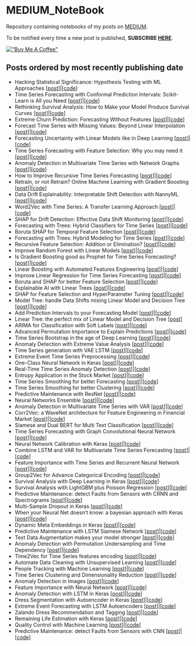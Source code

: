 # MEDIUM_NoteBook
Repository containing notebooks of my posts on [MEDIUM](https://medium.com/@cerlymarco).

To be notified every time a new post is published, **SUBSCRIBE [HERE](https://medium.com/subscribe/@cerlymarco)**.

[!["Buy Me A Coffee"](https://www.buymeacoffee.com/assets/img/custom_images/orange_img.png)](https://www.buymeacoffee.com/cerlymarco)

## Posts ordered by most recently publishing date
- Hacking Statistical Significance: Hypothesis Testing with ML Approaches [[post](https://medium.com/towards-data-science/hacking-statistical-significance-hypothesis-testing-with-ml-approaches-74ff102c5ff1)]|[[code](https://github.com/cerlymarco/MEDIUM_NoteBook/tree/master/Hacking_Statistical_Significance)]
- Time Series Forecasting with Conformal Prediction Intervals: Scikit-Learn is All you Need [[post](https://medium.com/towards-data-science/time-series-forecasting-with-conformal-prediction-intervals-scikit-learn-is-all-you-need-4b68143a027a)]|[[code](https://github.com/cerlymarco/MEDIUM_NoteBook/tree/master/TimeSeries_ConformalPredIntervals)]
- Rethinking Survival Analysis: How to Make your Model Produce Survival Curves [[post](https://medium.com/towards-data-science/rethinking-survival-analysis-how-to-make-your-model-produce-survival-curves-7a9ef112e2af)]|[[code](https://github.com/cerlymarco/MEDIUM_NoteBook/tree/master/SurvivalClassifier)]
- Extreme Churn Prediction: Forecasting Without Features [[post](https://medium.com/towards-data-science/extreme-churn-prediction-forecasting-without-features-8ebd4a8dc8b)]|[[code](https://github.com/cerlymarco/MEDIUM_NoteBook/tree/master/Extreme_Churn_Prediction)]
- Forecast Time Series with Missing Values: Beyond Linear Interpolation [[post](https://medium.com/towards-data-science/forecast-time-series-with-missing-values-beyond-linear-interpolation-2f2adf0a0cba)]|[[code](https://github.com/cerlymarco/MEDIUM_NoteBook/tree/master/Timeseries_Missing_Forecasting)]
- Forecasting Uncertainty with Linear Models like in Deep Learning [[post](https://medium.com/towards-data-science/forecasting-uncertainty-with-linear-models-like-in-deep-learning-bc58f53938)]|[[code](https://github.com/cerlymarco/MEDIUM_NoteBook/tree/master/Forecast_Uncertainty_LinearModels)]
- Time Series Forecasting with Feature Selection: Why you may need it [[post](https://medium.com/towards-data-science/time-series-forecasting-with-feature-selection-why-you-may-need-it-696b23ecc329)]|[[code](https://github.com/cerlymarco/MEDIUM_NoteBook/tree/master/TimeSeries_FeatureSelection)]
- Anomaly Detection in Multivariate Time Series with Network Graphs [[post](https://medium.com/towards-data-science/anomaly-detection-in-multivariate-time-series-with-network-graphs-80a84deeed9e)]|[[code](https://github.com/cerlymarco/MEDIUM_NoteBook/tree/master/Anomaly_Detection_Graph)]
- How to Improve Recursive Time Series Forecasting [[post](https://medium.com/towards-data-science/how-to-improve-recursive-time-series-forecasting-ff5b90a98eeb)]|[[code](https://github.com/cerlymarco/MEDIUM_NoteBook/tree/master/Improve_RecursiveForecasting)]
- Retrain, or not Retrain? Online Machine Learning with Gradient Boosting [[post](https://medium.com/towards-data-science/retrain-or-not-retrain-online-machine-learning-with-gradient-boosting-9ccb464415e7)]|[[code](https://github.com/cerlymarco/MEDIUM_NoteBook/tree/master/Refit_Online_Learning)]
- Data Drift Explainability: Interpretable Shift Detection with NannyML [[post](https://medium.com/towards-data-science/data-drift-explainability-interpretable-shift-detection-with-nannyml-83421319d05f)]|[[code](https://github.com/cerlymarco/MEDIUM_NoteBook/tree/master/NannyML_Drift_Detector)]
- Word2Vec with Time Series: A Transfer Learning Approach [[post](https://medium.com/towards-data-science/word2vec-with-time-series-a-transfer-learning-approach-58017e7a019d)]|[[code](https://github.com/cerlymarco/MEDIUM_NoteBook/tree/master/TimeSeries_Word2Vec)]
- SHAP for Drift Detection: Effective Data Shift Monitoring [[post](https://medium.com/towards-data-science/shap-for-drift-detection-effective-data-shift-monitoring-c7fb9590adb0)]|[[code](https://github.com/cerlymarco/MEDIUM_NoteBook/tree/master/Shap_Drift_Detector)]
- Forecasting with Trees: Hybrid Classifiers for Time Series [[post](https://medium.com/towards-data-science/forecasting-with-trees-hybrid-classifiers-for-time-series-b2509abf15f8)]|[[code](https://github.com/cerlymarco/MEDIUM_NoteBook/tree/master/Hybrid_Trees_Classifiers)]
- Boruta SHAP for Temporal Feature Selection [[post](https://medium.com/towards-data-science/boruta-shap-for-temporal-feature-selection-96a7840c7713)]|[[code](https://github.com/cerlymarco/MEDIUM_NoteBook/tree/master/ShapBoruta_TemporalSelection)]
- Forecasting with Trees: Hybrid Modeling for Time Series [[post](https://medium.com/towards-data-science/forecasting-with-trees-hybrid-modeling-for-time-series-58590a113178)]|[[code](https://github.com/cerlymarco/MEDIUM_NoteBook/tree/master/Hybrid_Trees_Forecasting)]
- Recursive Feature Selection: Addition or Elimination? [[post](https://towardsdatascience.com/recursive-feature-selection-addition-or-elimination-755e5d86a791)]|[[code](https://github.com/cerlymarco/MEDIUM_NoteBook/tree/master/Shap_RFA_RFE)]
- Improve Random Forest with Linear Models [[post](https://towardsdatascience.com/improve-random-forest-with-linear-models-1fa789691e18)]|[[code](https://github.com/cerlymarco/MEDIUM_NoteBook/tree/master/LinearForest)]
- Is Gradient Boosting good as Prophet for Time Series Forecasting? [[post](https://towardsdatascience.com/is-gradient-boosting-good-as-prophet-for-time-series-forecasting-3dcbfd03775e)]|[[code](https://github.com/cerlymarco/MEDIUM_NoteBook/tree/master/Prophet_vs_GradientBoosting)]
- Linear Boosting with Automated Features Engineering [[post](https://towardsdatascience.com/linear-boosting-with-automated-features-engineering-894962c3ba84)]|[[code](https://github.com/cerlymarco/MEDIUM_NoteBook/tree/master/LinearBoosting_AutoFeatureEngine)]
- Improve Linear Regression for Time Series Forecasting [[post](https://towardsdatascience.com/improve-linear-regression-for-time-series-forecasting-e36f3c3e3534)]|[[code](https://github.com/cerlymarco/MEDIUM_NoteBook/tree/master/ModelTrees_TimeSeries)]
- Boruta and SHAP for better Feature Selection [[post](https://towardsdatascience.com/boruta-and-shap-for-better-feature-selection-20ea97595f4a)]|[[code](https://github.com/cerlymarco/MEDIUM_NoteBook/tree/master/ShapBoruta_FeatureSelection)]
- Explainable AI with Linear Trees [[post](https://towardsdatascience.com/explainable-ai-with-linear-trees-7e30a6f067d7)]|[[code](https://github.com/cerlymarco/MEDIUM_NoteBook/tree/master/ModelTrees_Explainability)]
- SHAP for Feature Selection and HyperParameter Tuning [[post](https://towardsdatascience.com/shap-for-feature-selection-and-hyperparameter-tuning-a330ec0ea104)]|[[code](https://github.com/cerlymarco/MEDIUM_NoteBook/tree/master/Shap_FeatureSelection)]
- Model Tree: handle Data Shifts mixing Linear Model and Decision Tree [[post](https://towardsdatascience.com/model-tree-handle-data-shifts-mixing-linear-model-and-decision-tree-facfd642e42b)]|[[code](https://github.com/cerlymarco/MEDIUM_NoteBook/tree/master/ModelTrees_DataShifts)]
- Add Prediction Intervals to your Forecasting Model [[post](https://towardsdatascience.com/add-prediction-intervals-to-your-forecasting-model-531b7c2d386c)]|[[code](https://github.com/cerlymarco/MEDIUM_NoteBook/tree/master/Prediction_Intervals)]
- Linear Tree: the perfect mix of Linear Model and Decision Tree [[post](https://towardsdatascience.com/linear-tree-the-perfect-mix-of-linear-model-and-decision-tree-2eaed21936b7)]
- ARIMA for Classification with Soft Labels [[post](https://towardsdatascience.com/arima-for-classification-with-soft-labels-29f3109d9840)]|[[code](https://github.com/cerlymarco/MEDIUM_NoteBook/tree/master/Classification_ARIMA)]
- Advanced Permutation Importance to Explain Predictions [[post](https://towardsdatascience.com/advanced-permutation-importance-to-explain-predictions-ead7de26eed4)]|[[code](https://github.com/cerlymarco/MEDIUM_NoteBook/tree/master/Advanced_Perm_Importance)]
- Time Series Bootstrap in the age of Deep Learning [[post](https://towardsdatascience.com/time-series-bootstrap-in-the-age-of-deep-learning-b98aa2aa32c4)]|[[code](https://github.com/cerlymarco/MEDIUM_NoteBook/tree/master/TimeSeries_Bootstrap)]
- Anomaly Detection with Extreme Value Analysis [[post](https://towardsdatascience.com/anomaly-detection-with-extreme-value-analysis-b11ad19b601f)]|[[code](https://github.com/cerlymarco/MEDIUM_NoteBook/tree/master/Anomaly_Detection_ExtremeValues)]
- Time Series generation with VAE LSTM [[post](https://towardsdatascience.com/time-series-generation-with-vae-lstm-5a6426365a1c)]|[[code](https://github.com/cerlymarco/MEDIUM_NoteBook/tree/master/VAE_TimeSeries)]
- Extreme Event Time Series Preprocessing [[post](https://towardsdatascience.com/extreme-event-time-series-preprocessing-90aa59d5630c)]|[[code](https://github.com/cerlymarco/MEDIUM_NoteBook/tree/master/Extreme_Event_PreProcessing)]
- One-Class Neural Network in Keras [[post](https://towardsdatascience.com/one-class-neural-network-in-keras-249ff56201c0)]|[[code](https://github.com/cerlymarco/MEDIUM_NoteBook/tree/master/OneClass_NeuralNetwork)]
- Real-Time Time Series Anomaly Detection [[post](https://towardsdatascience.com/real-time-time-series-anomaly-detection-981cf1e1ca13)]|[[code](https://github.com/cerlymarco/MEDIUM_NoteBook/tree/master/Anomaly_Detection_RealTime)]
- Entropy Application in the Stock Market [[post](https://towardsdatascience.com/entropy-application-in-the-stock-market-b211914ed1f3)]|[[code](https://github.com/cerlymarco/MEDIUM_NoteBook/tree/master/Structural_Entropy)]
- Time Series Smoothing for better Forecasting [[post](https://towardsdatascience.com/time-series-smoothing-for-better-forecasting-7fbf10428b2)]|[[code](https://github.com/cerlymarco/MEDIUM_NoteBook/tree/master/TimeSeries_Smoothing_Forecasting)]
- Time Series Smoothing for better Clustering [[post](https://towardsdatascience.com/time-series-smoothing-for-better-clustering-121b98f308e8)]|[[code](https://github.com/cerlymarco/MEDIUM_NoteBook/tree/master/TimeSeries_Smoothing_Clustering)]
- Predictive Maintenance with ResNet [[post](https://towardsdatascience.com/predictive-maintenance-with-resnet-ebb4f4a0be3d)]|[[code](https://github.com/cerlymarco/MEDIUM_NoteBook/tree/master/Predictive_Maintenance_ResNet)]
- Neural Networks Ensemble [[post](https://towardsdatascience.com/neural-networks-ensemble-33f33bea7df3)]|[[code](https://github.com/cerlymarco/MEDIUM_NoteBook/tree/master/NeuralNet_Ensemble)]
- Anomaly Detection in Multivariate Time Series with VAR [[post](https://towardsdatascience.com/anomaly-detection-in-multivariate-time-series-with-var-2130f276e5e9)]|[[code](https://github.com/cerlymarco/MEDIUM_NoteBook/tree/master/Anomaly_Detection_VAR)]
- Corr2Vec: a WaveNet architecture for Feature Engineering in Financial Market [[post](https://towardsdatascience.com/corr2vec-a-wavenet-architecture-for-feature-engineering-in-financial-market-94b4f8279ba6)]|[[code](https://github.com/cerlymarco/MEDIUM_NoteBook/tree/master/Corr2Vec_WaveNet)]
- Siamese and Dual BERT for Multi Text Classification [[post](https://towardsdatascience.com/siamese-and-dual-bert-for-multi-text-classification-c6552d435533)]|[[code](https://github.com/cerlymarco/MEDIUM_NoteBook/tree/master/Siamese_Dual_BERT)]
- Time Series Forecasting with Graph Convolutional Neural Network [[post](https://towardsdatascience.com/time-series-forecasting-with-graph-convolutional-neural-network-7ffb3b70afcf)]|[[code](https://github.com/cerlymarco/MEDIUM_NoteBook/tree/master/Graph_TimeSeries_Forecasting)]
- Neural Network Calibration with Keras [[post](https://towardsdatascience.com/neural-network-calibration-with-keras-76fb7c13a55)]|[[code](https://github.com/cerlymarco/MEDIUM_NoteBook/tree/master/NeuralNet_Calibration)]
- Combine LSTM and VAR for Multivariate Time Series Forecasting [[post](https://towardsdatascience.com/combine-lstm-and-var-for-multivariate-time-series-forecasting-abdcb3c7939b)]|[[code](https://github.com/cerlymarco/MEDIUM_NoteBook/tree/master/LSTM_VAR)]
- Feature Importance with Time Series and Recurrent Neural Network [[post](https://towardsdatascience.com/feature-importance-with-time-series-and-recurrent-neural-network-27346d500b9c)]|[[code](https://github.com/cerlymarco/MEDIUM_NoteBook/tree/master/NeuralNetSeq_FeatureImportance)]
- Group2Vec for Advance Categorical Encoding [[post](https://towardsdatascience.com/group2vec-for-advance-categorical-encoding-54dfc7a08349)]|[[code](https://github.com/cerlymarco/MEDIUM_NoteBook/tree/master/Group2Vec)]
- Survival Analysis with Deep Learning in Keras [[post](https://towardsdatascience.com/survival-analysis-with-deep-learning-in-keras-443875c486f2)]|[[code](https://github.com/cerlymarco/MEDIUM_NoteBook/tree/master/Survival_NeuralNetwork)]
- Survival Analysis with LightGBM plus Poisson Regression [[post](https://towardsdatascience.com/survival-analysis-with-lightgbm-plus-poisson-regression-6b3cc897af82)]|[[code](https://github.com/cerlymarco/MEDIUM_NoteBook/tree/master/Survival_LGBM)]
- Predictive Maintenance: detect Faults from Sensors with CRNN and Spectrograms [[post](https://towardsdatascience.com/predictive-maintenance-detect-faults-from-sensors-with-crnn-and-spectrograms-e1e4f8c2385d)]|[[code](https://github.com/cerlymarco/MEDIUM_NoteBook/tree/master/Predictive_Maintenance_CRNN)]
- Multi-Sample Dropout in Keras [[post](https://towardsdatascience.com/multi-sample-dropout-in-keras-ea8b8a9bfd83)]|[[code](https://github.com/cerlymarco/MEDIUM_NoteBook/tree/master/Multi_Sample_Dropout)]
- When your Neural Net doesn’t know: a bayesian approach with Keras [[post](https://towardsdatascience.com/when-your-neural-net-doesnt-know-a-bayesian-approach-with-keras-4782c0818624)]|[[code](https://github.com/cerlymarco/MEDIUM_NoteBook/tree/master/NeuralNet_BayesUncertainty)]
- Dynamic Meta Embeddings in Keras [[post](https://towardsdatascience.com/dynamic-meta-embeddings-in-keras-42393d246963)]|[[code](https://github.com/cerlymarco/MEDIUM_NoteBook/tree/master/Dynamic_Meta_Embedding)]
- Predictive Maintenance with LSTM Siamese Network [[post](https://towardsdatascience.com/predictive-maintenance-with-lstm-siamese-network-51ee7df29767)]|[[code](https://github.com/cerlymarco/MEDIUM_NoteBook/tree/master/Predictive_Maintenance_SiameseNet)]
- Text Data Augmentation makes your model stronger [[post](https://towardsdatascience.com/text-data-augmentation-makes-your-model-stronger-7232bd23704)]|[[code](https://github.com/cerlymarco/MEDIUM_NoteBook/tree/master/Text_Augmentation)]
- Anomaly Detection with Permutation Undersampling and Time Dependency [[post](https://towardsdatascience.com/anomaly-detection-with-permutation-undersampling-and-time-dependency-5919e7c695d0)]|[[code](https://github.com/cerlymarco/MEDIUM_NoteBook/tree/master/Anomaly_Detection_PermutationUndersampling)]
- Time2Vec for Time Series features encoding [[post](https://towardsdatascience.com/time2vec-for-time-series-features-encoding-a03a4f3f937e)]|[[code](https://github.com/cerlymarco/MEDIUM_NoteBook/tree/master/Time2Vec)]
- Automate Data Cleaning with Unsupervised Learning [[post](https://towardsdatascience.com/automate-data-cleaning-with-unsupervised-learning-2046ef59ac17)]|[[code](https://github.com/cerlymarco/MEDIUM_NoteBook/tree/master/Unsupervised_Text_Cleaning)]
- People Tracking with Machine Learning [[post](https://towardsdatascience.com/people-tracking-with-machine-learning-d6c54ce5bb8c)]|[[code](https://github.com/cerlymarco/MEDIUM_NoteBook/tree/master/PeopleTracking)]
- Time Series Clustering and Dimensionality Reduction [[post](https://towardsdatascience.com/time-series-clustering-and-dimensionality-reduction-5b3b4e84f6a3)]|[[code](https://github.com/cerlymarco/MEDIUM_NoteBook/tree/master/TimeSeries_Cluster)]
- Anomaly Detection in Images [[post](https://towardsdatascience.com/anomaly-detection-in-images-777534980aeb)]|[[code](https://github.com/cerlymarco/MEDIUM_NoteBook/tree/master/Anomaly_Detection_Image)]
- Feature Importance with Neural Network [[post](https://towardsdatascience.com/feature-importance-with-neural-network-346eb6205743)]|[[code](https://github.com/cerlymarco/MEDIUM_NoteBook/tree/master/NeuralNet_FeatureImportance)]
- Anomaly Detection with LSTM in Keras [[post](https://towardsdatascience.com/anomaly-detection-with-lstm-in-keras-8d8d7e50ab1b)]|[[code](https://github.com/cerlymarco/MEDIUM_NoteBook/tree/master/Anomaly_Detection_LSTM)]
- Dress Segmentation with Autoencoder in Keras [[post](https://towardsdatascience.com/dress-segmentation-with-autoencoder-in-keras-497cf1fd169a)]|[[code](https://github.com/cerlymarco/MEDIUM_NoteBook/tree/master/Dress_Segmentation)]
- Extreme Event Forecasting with LSTM Autoencoders [[post](https://towardsdatascience.com/extreme-event-forecasting-with-lstm-autoencoders-297492485037)]|[[code](https://github.com/cerlymarco/MEDIUM_NoteBook/tree/master/Extreme_Event_Forecasting)]
- Zalando Dress Recommendation and Tagging [[post](https://towardsdatascience.com/zalando-dress-recomendation-and-tagging-f38e1cbfc4a9)]|[[code](https://github.com/cerlymarco/MEDIUM_NoteBook/tree/master/ZALANDO_Recomendation_Tag)]
- Remaining Life Estimation with Keras [[post](https://towardsdatascience.com/remaining-life-estimation-with-keras-2334514f9c61)]|[[code](https://github.com/cerlymarco/MEDIUM_NoteBook/tree/master/Remaining_Life_Estimation)]
- Quality Control with Machine Learning [[post](https://towardsdatascience.com/quality-control-with-machine-learning-d7aab7382c1e)]|[[code](https://github.com/cerlymarco/MEDIUM_NoteBook/tree/master/Quality_Control)]
- Predictive Maintenance: detect Faults from Sensors with CNN [[post](https://towardsdatascience.com/predictive-maintenance-detect-faults-from-sensors-with-cnn-6c6172613371)]|[[code](https://github.com/cerlymarco/MEDIUM_NoteBook/tree/master/Predictive_Maintenance)]
